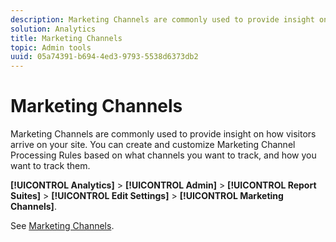 ```yaml
---
description: Marketing Channels are commonly used to provide insight on how visitors arrive on your site. You can create and customize Marketing Channel Processing Rules based on what channels you want to track, and how you want to track them.
solution: Analytics
title: Marketing Channels
topic: Admin tools
uuid: 05a74391-b694-4ed3-9793-5538d6373db2
---
```


# Marketing Channels

Marketing Channels are commonly used to provide insight on how visitors arrive on your site. You can create and customize Marketing Channel Processing Rules based on what channels you want to track, and how you want to track them.

**[!UICONTROL Analytics]** > **[!UICONTROL Admin]** > **[!UICONTROL Report Suites]** > **[!UICONTROL Edit Settings]** > **[!UICONTROL Marketing Channels]**.

See [Marketing Channels](/help/components/c-marketing-channels/c-overview.md).
